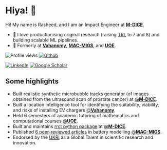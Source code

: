 # Hiya! 👋

Hi! My name is Rasheed, and I am an Impact Engineer at [**M-DICE**](https://mdice.site.hw.ac.uk/).

- 💛 I love productionising original research (raising [TRL](https://www.ukri.org/councils/stfc/guidance-for-applicants/check-if-youre-eligible-for-funding/eligibility-of-technology-readiness-levels-trl/) to 7 and 8) and building scalable ML pipelines.
- 🔭 Formerly at [**Vahanomy**](https://www.vahanomy.com/), [**MAC-MIGS**](https://www.mac-migs.ac.uk/), and [**UOE**](https://www.ed.ac.uk/).

![Profile views](https://komarev.com/ghpvc/?username=Rasheed19&color=blue)
[![Github](https://img.shields.io/github/followers/Rasheed19?label=Follow&style=social)](https://github.com/Rasheed19)

[![LinkedIn](https://img.shields.io/badge/LinkedIn-0077B5?style=for-the-badge&logo=linkedin&logoColor=white)](https://www.linkedin.com/in/rasheed-oyewole-ibraheem-768955246/)
[![Google Scholar](https://img.shields.io/badge/-Google%20Scholar-4285F4?style=for-the-badge&logo=Google%20Scholar&logoColor=FFFFFF)](https://scholar.google.com/citations?user=D6cwjFMAAAAJ&hl=en)

## Some highlights

- Built realistic synthetic microbubble tracks generator (of images obtained from the ultrasound scan of prostate cancer) at [@**M-DICE**](https://mdice.site.hw.ac.uk/).
- Built a location intelligence tool for identifying the suitability, viability, and risks of installing EV chargers [@**Vahanomy**](https://www.vahanomy.com/).
- Held 6 semesters of academic tutoring of mathematics and computational courses [@**UOE**](https://www.ed.ac.uk/).
- Built and maintains [rrct python package](https://pypi.org/project/rrct/) at  [@**M-DICE**](https://mdice.site.hw.ac.uk/).
- Published [6 peer-reviewed articles](https://scholar.google.com/citations?hl=en&user=D6cwjFMAAAAJ&view_op=list_works&sortby=pubdate) in battery modelling [@**MAC-MIGS**](https://www.mac-migs.ac.uk/).
- Endorsed by the [UKRI](https://www.ukri.org/) as a Global Talent in scientific research and innovation.
